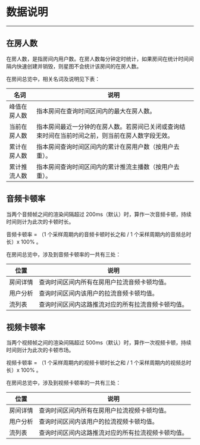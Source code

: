 # 数据说明

- - -

## 在房人数

在房人数，是指房间内用户数。在房人数每分钟定时统计，如果房间在统计时间间隔内快速创建并销毁，则星图不会统计该房间的在房人数。

在房间总览中，相关名词及说明见下表：

| 名词             | 说明                                                                 |
|------------------|----------------------------------------------------------------------|
| 峰值在房人数     | 指本房间在查询时间区间内的最大在房人数。                              |
| 当前在房人数     | 指本房间最近一分钟的在房人数。<Note>若房间已关闭或查询结束时间在当前时间之前，则当前在房人数字段无效。 </Note> |
| 累计在房人数     | 指本房间查询时间区间内的累计在房用户数（按用户去重）。                |
| 累计推流人数     | 指本房间查询时间区间内的累计推流主播数（按用户去重）。                |

## 音频卡顿率


当两个音频帧之间的渲染间隔超过 200ms（默认）时，算作一次音频卡顿，持续时间则计为此次的卡顿时长。

音频卡顿率 = （1 个采样周期内的音频卡顿时长之和 / 1 个采样周期内的音频总时长）x 100% 。

在房间总览中，涉及到音频卡顿率的一共有三处：

| 位置     | 说明                                           |
|----------|------------------------------------------------|
| 房间详情 | 查询时间区间内所有在房用户拉流音频卡顿均值。     |
| 用户分析 | 查询时间区间内该用户的拉流音频卡顿均值。         |
| 流列表   | 查询时间区间内这路推流对应的所有拉流音频卡顿均值。 |

## 视频卡顿率

当两个视频帧之间的渲染间隔超过 500ms（默认）时，算作一次视频卡顿，持续时间则计为此次的卡顿市场。

视频卡顿率 = （1 个采样周期内的视频卡顿时长之和 / 1 个采样周期内的视频总时长）x 100% 。

在房间总览中，涉及到视频卡顿率的一共有三处：

| 位置     | 说明                                           |
|----------|------------------------------------------------|
| 房间详情 | 查询时间区间内所有在房用户拉流视频卡顿均值。     |
| 用户分析 | 查询时间区间内该用户的拉流视频卡顿均值。         |
| 流列表   | 查询时间区间内这路推流对应的所有拉流视频卡顿均值。 |